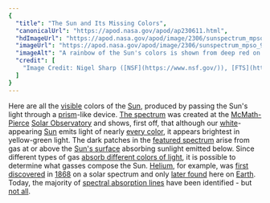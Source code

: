 ```yaml
---
{
  "title": "The Sun and Its Missing Colors",
  "canonicalUrl": "https://apod.nasa.gov/apod/ap230611.html",
  "hdImageUrl": "https://apod.nasa.gov/apod/image/2306/sunspectrum_mpso_3071.jpg",
  "imageUrl": "https://apod.nasa.gov/apod/image/2306/sunspectrum_mpso_960.jpg",
  "imageAlt": "A rainbow of the Sun's colors is shown from deep red on the upper left to deep blue on the lower right. Some horizontal lines have gaps that appear dark where some colors are missing. the image. Please see the explanation for more detailed information.",
  "credit": [
    "Image Credit: Nigel Sharp ([NSF](https://www.nsf.gov/)), [FTS](https://noirlab.edu/public/images/noao-02592/), [NSO](https://www.nso.edu/), [KPNO](https://noirlab.edu/public/programs/kitt-peak-national-observatory/), [AURA](https://www.aura-astronomy.org/), [NSF](https://www.nsf.gov/)"
  ]
}
---
```


Here are all the [visible](https://science.nasa.gov/ems/09_visiblelight) colors of the [Sun](https://solarsystem.nasa.gov/solar-system/sun/overview/), produced by passing the Sun's light through a [prism](http://en.wikipedia.org/wiki/Prism_%28optics%29)\-like device. [The spectrum](https://noirlab.edu/public/images/noao-sun/) was created at the [McMath-Pierce](https://noirlab.edu/public/programs/kitt-peak-national-observatory/mcmath-pierce-solar-telescope/) [Solar Observatory](https://apod.nasa.gov/apod/ap120316.html) and shows, first off, that although our [white](http://solar-center.stanford.edu/SID/activities/GreenSun.html)\-appearing [Sun](https://apod.nasa.gov/apod/sun.html) emits light of nearly [every color](https://www.windows2universe.org/sun/spectrum/multispectral_sun_overview.html), it appears brightest in yellow-green light. The dark patches in the [featured spectrum](https://noirlab.edu/public/images/noao-sun/) arise from gas at or above the [Sun's surface](https://apod.nasa.gov/apod/ap160919.html) absorbing sunlight emitted below. Since different types of gas [absorb different colors of light](http://astronomy.swin.edu.au/cosmos/a/absorption+line), it is possible to determine what gasses compose the Sun. [Helium](http://en.wikipedia.org/wiki/Helium), for example, was [first discovered](https://www.smithsonianmag.com/history/how-scientists-discovered-helium-first-alien-element-1868-180970057/) in [1868](https://ui.adsabs.harvard.edu/abs/2021JAHH...24..629N/abstract) on a solar spectrum and only [later found](http://www.youtube.com/watch?v=d-XbjFn3aqE) here on [Earth](http://antwrp.gsfc.nasa.gov/apod/image/0208/earthlights02_dmsp_big.jpg). Today, the majority of [spectral absorption lines](https://www.khanacademy.org/partner-content/nasa/measuringuniverse/spectroscopy/a/absorptionemission-lines) have been identified - but [not all](https://ui.adsabs.harvard.edu/abs/2005ASPC..336...25A/abstract).
